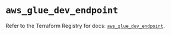 # `aws_glue_dev_endpoint`

Refer to the Terraform Registry for docs: [`aws_glue_dev_endpoint`](https://registry.terraform.io/providers/hashicorp/aws/6.13.0/docs/resources/glue_dev_endpoint).
